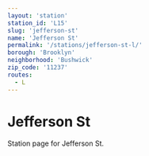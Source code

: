 ```yaml
---
layout: 'station'
station_id: 'L15'
slug: 'jefferson-st'
name: 'Jefferson St'
permalink: '/stations/jefferson-st-l/'
borough: 'Brooklyn'
neighborhood: 'Bushwick'
zip_code: '11237'
routes:
  - L
---
```

# Jefferson St

Station page for Jefferson St.
